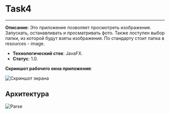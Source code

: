 # Task4
----------------
**Описание**:  Это приложение позволяет просмотреть изображения. Запускать, останавливать и проcматривать фото. Также лоступен выбор папки, из которой будут взяты изображения. По стандарту стоит папка в resources - image.
 - **Технологический стек**: JavaFX.
 - **Статус**:  1.0.

**Скриншот рабочего окна приложения**:

![Скриншот экрана](https://github.com/user-attachments/assets/79d9a92e-df3b-4115-a622-10765809b4b5)

## Архитектура
![Parse](https://github.com/user-attachments/assets/d292cc96-e638-45df-b2f3-982d6d8c8e01)
